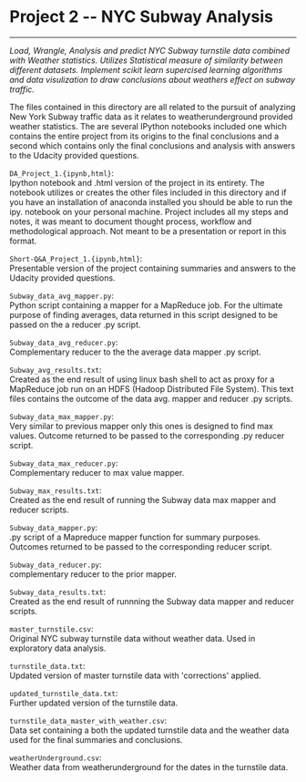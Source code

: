 # Project 2 -- NYC Subway Analysis         
****
*Load, Wrangle, Analysis and predict NYC Subway turnstile data combined with Weather statistics. Utilizes Statistical measure of similarity between different datasets. Implement scikit learn supercised learning algorithms and data visulization to draw conclusions about weathers effect on subway traffic.*   


The files contained in this directory are all related to the pursuit of analyzing New York Subway traffic data as it relates to weatherunderground provided weather statistics. The are several IPython notebooks included one which contains the entire project from its origins to the final conclusions and a second which contains only the final conclusions and analysis with answers to the Udacity provided questions.              

`DA_Project_1.{ipynb,html}`:         
	Ipython notebook and .html version of the project in its entirety. The notebook utilizes or creates the other files included in this directory and if you have an installation of anaconda installed you should be able to run the ipy. notebook on your personal machine. Project includes all my steps and notes, it was meant to document thought process, workflow and methodological approach. Not meant to be a presentation or report in this format.

`Short-Q&A_Project_1.{ipynb,html}`:               
	Presentable version of the project containing summaries and answers to the Udacity provided questions.   

`Subway_data_avg_mapper.py`:       
	Python script containing a mapper for a MapReduce job. For the ultimate purpose of finding averages, data returned in this script designed to be passed on the a reducer .py script.         

`Subway_data_avg_reducer.py`:      
	Complementary reducer to the the average data mapper .py script.     

`Subway_avg_results.txt`:           
	Created as the end result of using linux bash shell to act as proxy for a MapReduce job run on an HDFS (Hadoop Distributed File System). This text files contains the outcome of the data avg. mapper and reducer .py scripts.  

`Subway_data_max_mapper.py`:       
	Very similar to previous mapper only this ones is designed to find max values. Outcome returned to be passed to the corresponding .py reducer script.      

`Subway_data_max_reducer.py`:     
	Complementary reducer to max value mapper.     
	
`Subway_max_results.txt`:          
	Created as the end result of running the Subway data max mapper and reducer scripts.      

`Subway_data_mapper.py`:      
	.py script of a Mapreduce mapper function for summary purposes. Outcomes returned to be passed to the corresponding reducer script.       

`Subway_data_reducer.py`:         
	complementary reducer to the prior mapper.     
	
`Subway_data_results.txt`:      
	Created as the end result of runnning the Subway data mapper and reducer scripts.       

`master_turnstile.csv`:     
	Original NYC subway turnstile data without weather data. Used in exploratory data analysis.      

`turnstile_data.txt`:       
	Updated version of master turnstile data with 'corrections' applied.     
    
`updated_turnstile_data.txt`:       
	Further updated version of the turnstile data.     

`turnstile_data_master_with_weather.csv`:       
	Data set containing a both the updated turnstile data and the weather data used for the final summaries and conclusions.      

`weatherUnderground.csv`:        
	Weather data from weatherunderground for the dates in the turnstile data.         


